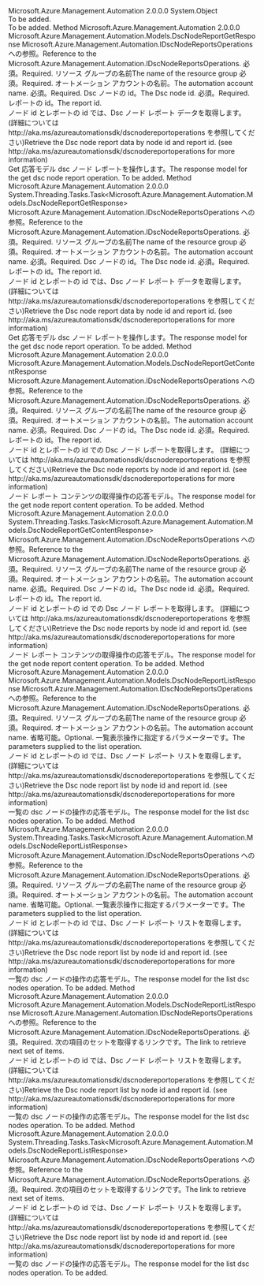<Type Name="DscNodeReportsOperationsExtensions" FullName="Microsoft.Azure.Management.Automation.DscNodeReportsOperationsExtensions">
  <TypeSignature Language="C#" Value="public static class DscNodeReportsOperationsExtensions" />
  <TypeSignature Language="ILAsm" Value=".class public auto ansi abstract sealed beforefieldinit DscNodeReportsOperationsExtensions extends System.Object" />
  <TypeSignature Language="DocId" Value="T:Microsoft.Azure.Management.Automation.DscNodeReportsOperationsExtensions" />
  <TypeSignature Language="VB.NET" Value="Public Module DscNodeReportsOperationsExtensions" />
  <TypeSignature Language="F#" Value="type DscNodeReportsOperationsExtensions = class" />
  <AssemblyInfo>
    <AssemblyName>Microsoft.Azure.Management.Automation</AssemblyName>
    <AssemblyVersion>2.0.0.0</AssemblyVersion>
  </AssemblyInfo>
  <Base>
    <BaseTypeName>System.Object</BaseTypeName>
  </Base>
  <Interfaces />
  <Docs>
    <summary>To be added.</summary>
    <remarks>To be added.</remarks>
  </Docs>
  <Members>
    <Member MemberName="Get">
      <MemberSignature Language="C#" Value="public static Microsoft.Azure.Management.Automation.Models.DscNodeReportGetResponse Get (this Microsoft.Azure.Management.Automation.IDscNodeReportsOperations operations, string resourceGroupName, string automationAccount, Guid nodeId, Guid reportId);" />
      <MemberSignature Language="ILAsm" Value=".method public static hidebysig class Microsoft.Azure.Management.Automation.Models.DscNodeReportGetResponse Get(class Microsoft.Azure.Management.Automation.IDscNodeReportsOperations operations, string resourceGroupName, string automationAccount, valuetype System.Guid nodeId, valuetype System.Guid reportId) cil managed" />
      <MemberSignature Language="DocId" Value="M:Microsoft.Azure.Management.Automation.DscNodeReportsOperationsExtensions.Get(Microsoft.Azure.Management.Automation.IDscNodeReportsOperations,System.String,System.String,System.Guid,System.Guid)" />
      <MemberSignature Language="VB.NET" Value="&lt;Extension()&gt;&#xA;Public Function Get (operations As IDscNodeReportsOperations, resourceGroupName As String, automationAccount As String, nodeId As Guid, reportId As Guid) As DscNodeReportGetResponse" />
      <MemberSignature Language="F#" Value="static member Get : Microsoft.Azure.Management.Automation.IDscNodeReportsOperations * string * string * Guid * Guid -&gt; Microsoft.Azure.Management.Automation.Models.DscNodeReportGetResponse" Usage="Microsoft.Azure.Management.Automation.DscNodeReportsOperationsExtensions.Get (operations, resourceGroupName, automationAccount, nodeId, reportId)" />
      <MemberType>Method</MemberType>
      <AssemblyInfo>
        <AssemblyName>Microsoft.Azure.Management.Automation</AssemblyName>
        <AssemblyVersion>2.0.0.0</AssemblyVersion>
      </AssemblyInfo>
      <ReturnValue>
        <ReturnType>Microsoft.Azure.Management.Automation.Models.DscNodeReportGetResponse</ReturnType>
      </ReturnValue>
      <Parameters>
        <Parameter Name="operations" Type="Microsoft.Azure.Management.Automation.IDscNodeReportsOperations" RefType="this" />
        <Parameter Name="resourceGroupName" Type="System.String" />
        <Parameter Name="automationAccount" Type="System.String" />
        <Parameter Name="nodeId" Type="System.Guid" />
        <Parameter Name="reportId" Type="System.Guid" />
      </Parameters>
      <Docs>
        <param name="operations">
            <span data-ttu-id="d373b-101">Microsoft.Azure.Management.Automation.IDscNodeReportsOperations への参照。</span><span class="sxs-lookup"><span data-stu-id="d373b-101">Reference to the Microsoft.Azure.Management.Automation.IDscNodeReportsOperations.</span></span>
            </param>
        <param name="resourceGroupName">
            <span data-ttu-id="d373b-102">必須。</span><span class="sxs-lookup"><span data-stu-id="d373b-102">Required.</span></span> <span data-ttu-id="d373b-103">リソース グループの名前</span><span class="sxs-lookup"><span data-stu-id="d373b-103">The name of the resource group</span></span>
            </param>
        <param name="automationAccount">
            <span data-ttu-id="d373b-104">必須。</span><span class="sxs-lookup"><span data-stu-id="d373b-104">Required.</span></span> <span data-ttu-id="d373b-105">オートメーション アカウントの名前。</span><span class="sxs-lookup"><span data-stu-id="d373b-105">The automation account name.</span></span>
            </param>
        <param name="nodeId">
            <span data-ttu-id="d373b-106">必須。</span><span class="sxs-lookup"><span data-stu-id="d373b-106">Required.</span></span> <span data-ttu-id="d373b-107">Dsc ノードの id。</span><span class="sxs-lookup"><span data-stu-id="d373b-107">The Dsc node id.</span></span>
            </param>
        <param name="reportId">
            <span data-ttu-id="d373b-108">必須。</span><span class="sxs-lookup"><span data-stu-id="d373b-108">Required.</span></span> <span data-ttu-id="d373b-109">レポートの id。</span><span class="sxs-lookup"><span data-stu-id="d373b-109">The report id.</span></span>
            </param>
        <summary>
            <span data-ttu-id="d373b-110">ノード id とレポートの id では、Dsc ノード レポート データを取得します。 (詳細については http://aka.ms/azureautomationsdk/dscnodereportoperations を参照してください)</span><span class="sxs-lookup"><span data-stu-id="d373b-110">Retrieve the Dsc node report data by node id and report id.  (see http://aka.ms/azureautomationsdk/dscnodereportoperations for more information)</span></span>
            </summary>
        <returns>
            <span data-ttu-id="d373b-111">Get 応答モデル dsc ノード レポートを操作します。</span><span class="sxs-lookup"><span data-stu-id="d373b-111">The response model for the get dsc node report operation.</span></span>
            </returns>
        <remarks>To be added.</remarks>
      </Docs>
    </Member>
    <Member MemberName="GetAsync">
      <MemberSignature Language="C#" Value="public static System.Threading.Tasks.Task&lt;Microsoft.Azure.Management.Automation.Models.DscNodeReportGetResponse&gt; GetAsync (this Microsoft.Azure.Management.Automation.IDscNodeReportsOperations operations, string resourceGroupName, string automationAccount, Guid nodeId, Guid reportId);" />
      <MemberSignature Language="ILAsm" Value=".method public static hidebysig class System.Threading.Tasks.Task`1&lt;class Microsoft.Azure.Management.Automation.Models.DscNodeReportGetResponse&gt; GetAsync(class Microsoft.Azure.Management.Automation.IDscNodeReportsOperations operations, string resourceGroupName, string automationAccount, valuetype System.Guid nodeId, valuetype System.Guid reportId) cil managed" />
      <MemberSignature Language="DocId" Value="M:Microsoft.Azure.Management.Automation.DscNodeReportsOperationsExtensions.GetAsync(Microsoft.Azure.Management.Automation.IDscNodeReportsOperations,System.String,System.String,System.Guid,System.Guid)" />
      <MemberSignature Language="VB.NET" Value="&lt;Extension()&gt;&#xA;Public Function GetAsync (operations As IDscNodeReportsOperations, resourceGroupName As String, automationAccount As String, nodeId As Guid, reportId As Guid) As Task(Of DscNodeReportGetResponse)" />
      <MemberSignature Language="F#" Value="static member GetAsync : Microsoft.Azure.Management.Automation.IDscNodeReportsOperations * string * string * Guid * Guid -&gt; System.Threading.Tasks.Task&lt;Microsoft.Azure.Management.Automation.Models.DscNodeReportGetResponse&gt;" Usage="Microsoft.Azure.Management.Automation.DscNodeReportsOperationsExtensions.GetAsync (operations, resourceGroupName, automationAccount, nodeId, reportId)" />
      <MemberType>Method</MemberType>
      <AssemblyInfo>
        <AssemblyName>Microsoft.Azure.Management.Automation</AssemblyName>
        <AssemblyVersion>2.0.0.0</AssemblyVersion>
      </AssemblyInfo>
      <ReturnValue>
        <ReturnType>System.Threading.Tasks.Task&lt;Microsoft.Azure.Management.Automation.Models.DscNodeReportGetResponse&gt;</ReturnType>
      </ReturnValue>
      <Parameters>
        <Parameter Name="operations" Type="Microsoft.Azure.Management.Automation.IDscNodeReportsOperations" RefType="this" />
        <Parameter Name="resourceGroupName" Type="System.String" />
        <Parameter Name="automationAccount" Type="System.String" />
        <Parameter Name="nodeId" Type="System.Guid" />
        <Parameter Name="reportId" Type="System.Guid" />
      </Parameters>
      <Docs>
        <param name="operations">
            <span data-ttu-id="d373b-112">Microsoft.Azure.Management.Automation.IDscNodeReportsOperations への参照。</span><span class="sxs-lookup"><span data-stu-id="d373b-112">Reference to the Microsoft.Azure.Management.Automation.IDscNodeReportsOperations.</span></span>
            </param>
        <param name="resourceGroupName">
            <span data-ttu-id="d373b-113">必須。</span><span class="sxs-lookup"><span data-stu-id="d373b-113">Required.</span></span> <span data-ttu-id="d373b-114">リソース グループの名前</span><span class="sxs-lookup"><span data-stu-id="d373b-114">The name of the resource group</span></span>
            </param>
        <param name="automationAccount">
            <span data-ttu-id="d373b-115">必須。</span><span class="sxs-lookup"><span data-stu-id="d373b-115">Required.</span></span> <span data-ttu-id="d373b-116">オートメーション アカウントの名前。</span><span class="sxs-lookup"><span data-stu-id="d373b-116">The automation account name.</span></span>
            </param>
        <param name="nodeId">
            <span data-ttu-id="d373b-117">必須。</span><span class="sxs-lookup"><span data-stu-id="d373b-117">Required.</span></span> <span data-ttu-id="d373b-118">Dsc ノードの id。</span><span class="sxs-lookup"><span data-stu-id="d373b-118">The Dsc node id.</span></span>
            </param>
        <param name="reportId">
            <span data-ttu-id="d373b-119">必須。</span><span class="sxs-lookup"><span data-stu-id="d373b-119">Required.</span></span> <span data-ttu-id="d373b-120">レポートの id。</span><span class="sxs-lookup"><span data-stu-id="d373b-120">The report id.</span></span>
            </param>
        <summary>
            <span data-ttu-id="d373b-121">ノード id とレポートの id では、Dsc ノード レポート データを取得します。 (詳細については http://aka.ms/azureautomationsdk/dscnodereportoperations を参照してください)</span><span class="sxs-lookup"><span data-stu-id="d373b-121">Retrieve the Dsc node report data by node id and report id.  (see http://aka.ms/azureautomationsdk/dscnodereportoperations for more information)</span></span>
            </summary>
        <returns>
            <span data-ttu-id="d373b-122">Get 応答モデル dsc ノード レポートを操作します。</span><span class="sxs-lookup"><span data-stu-id="d373b-122">The response model for the get dsc node report operation.</span></span>
            </returns>
        <remarks>To be added.</remarks>
      </Docs>
    </Member>
    <Member MemberName="GetContent">
      <MemberSignature Language="C#" Value="public static Microsoft.Azure.Management.Automation.Models.DscNodeReportGetContentResponse GetContent (this Microsoft.Azure.Management.Automation.IDscNodeReportsOperations operations, string resourceGroupName, string automationAccount, Guid nodeId, Guid reportId);" />
      <MemberSignature Language="ILAsm" Value=".method public static hidebysig class Microsoft.Azure.Management.Automation.Models.DscNodeReportGetContentResponse GetContent(class Microsoft.Azure.Management.Automation.IDscNodeReportsOperations operations, string resourceGroupName, string automationAccount, valuetype System.Guid nodeId, valuetype System.Guid reportId) cil managed" />
      <MemberSignature Language="DocId" Value="M:Microsoft.Azure.Management.Automation.DscNodeReportsOperationsExtensions.GetContent(Microsoft.Azure.Management.Automation.IDscNodeReportsOperations,System.String,System.String,System.Guid,System.Guid)" />
      <MemberSignature Language="VB.NET" Value="&lt;Extension()&gt;&#xA;Public Function GetContent (operations As IDscNodeReportsOperations, resourceGroupName As String, automationAccount As String, nodeId As Guid, reportId As Guid) As DscNodeReportGetContentResponse" />
      <MemberSignature Language="F#" Value="static member GetContent : Microsoft.Azure.Management.Automation.IDscNodeReportsOperations * string * string * Guid * Guid -&gt; Microsoft.Azure.Management.Automation.Models.DscNodeReportGetContentResponse" Usage="Microsoft.Azure.Management.Automation.DscNodeReportsOperationsExtensions.GetContent (operations, resourceGroupName, automationAccount, nodeId, reportId)" />
      <MemberType>Method</MemberType>
      <AssemblyInfo>
        <AssemblyName>Microsoft.Azure.Management.Automation</AssemblyName>
        <AssemblyVersion>2.0.0.0</AssemblyVersion>
      </AssemblyInfo>
      <ReturnValue>
        <ReturnType>Microsoft.Azure.Management.Automation.Models.DscNodeReportGetContentResponse</ReturnType>
      </ReturnValue>
      <Parameters>
        <Parameter Name="operations" Type="Microsoft.Azure.Management.Automation.IDscNodeReportsOperations" RefType="this" />
        <Parameter Name="resourceGroupName" Type="System.String" />
        <Parameter Name="automationAccount" Type="System.String" />
        <Parameter Name="nodeId" Type="System.Guid" />
        <Parameter Name="reportId" Type="System.Guid" />
      </Parameters>
      <Docs>
        <param name="operations">
            <span data-ttu-id="d373b-123">Microsoft.Azure.Management.Automation.IDscNodeReportsOperations への参照。</span><span class="sxs-lookup"><span data-stu-id="d373b-123">Reference to the Microsoft.Azure.Management.Automation.IDscNodeReportsOperations.</span></span>
            </param>
        <param name="resourceGroupName">
            <span data-ttu-id="d373b-124">必須。</span><span class="sxs-lookup"><span data-stu-id="d373b-124">Required.</span></span> <span data-ttu-id="d373b-125">リソース グループの名前</span><span class="sxs-lookup"><span data-stu-id="d373b-125">The name of the resource group</span></span>
            </param>
        <param name="automationAccount">
            <span data-ttu-id="d373b-126">必須。</span><span class="sxs-lookup"><span data-stu-id="d373b-126">Required.</span></span> <span data-ttu-id="d373b-127">オートメーション アカウントの名前。</span><span class="sxs-lookup"><span data-stu-id="d373b-127">The automation account name.</span></span>
            </param>
        <param name="nodeId">
            <span data-ttu-id="d373b-128">必須。</span><span class="sxs-lookup"><span data-stu-id="d373b-128">Required.</span></span> <span data-ttu-id="d373b-129">Dsc ノードの id。</span><span class="sxs-lookup"><span data-stu-id="d373b-129">The Dsc node id.</span></span>
            </param>
        <param name="reportId">
            <span data-ttu-id="d373b-130">必須。</span><span class="sxs-lookup"><span data-stu-id="d373b-130">Required.</span></span> <span data-ttu-id="d373b-131">レポートの id。</span><span class="sxs-lookup"><span data-stu-id="d373b-131">The report id.</span></span>
            </param>
        <summary>
            <span data-ttu-id="d373b-132">ノード id とレポートの id での Dsc ノード レポートを取得します。 (詳細については http://aka.ms/azureautomationsdk/dscnodereportoperations を参照してください)</span><span class="sxs-lookup"><span data-stu-id="d373b-132">Retrieve the Dsc node reports by node id and report id.  (see http://aka.ms/azureautomationsdk/dscnodereportoperations for more information)</span></span>
            </summary>
        <returns>
            <span data-ttu-id="d373b-133">ノード レポート コンテンツの取得操作の応答モデル。</span><span class="sxs-lookup"><span data-stu-id="d373b-133">The response model for the get node report content operation.</span></span>
            </returns>
        <remarks>To be added.</remarks>
      </Docs>
    </Member>
    <Member MemberName="GetContentAsync">
      <MemberSignature Language="C#" Value="public static System.Threading.Tasks.Task&lt;Microsoft.Azure.Management.Automation.Models.DscNodeReportGetContentResponse&gt; GetContentAsync (this Microsoft.Azure.Management.Automation.IDscNodeReportsOperations operations, string resourceGroupName, string automationAccount, Guid nodeId, Guid reportId);" />
      <MemberSignature Language="ILAsm" Value=".method public static hidebysig class System.Threading.Tasks.Task`1&lt;class Microsoft.Azure.Management.Automation.Models.DscNodeReportGetContentResponse&gt; GetContentAsync(class Microsoft.Azure.Management.Automation.IDscNodeReportsOperations operations, string resourceGroupName, string automationAccount, valuetype System.Guid nodeId, valuetype System.Guid reportId) cil managed" />
      <MemberSignature Language="DocId" Value="M:Microsoft.Azure.Management.Automation.DscNodeReportsOperationsExtensions.GetContentAsync(Microsoft.Azure.Management.Automation.IDscNodeReportsOperations,System.String,System.String,System.Guid,System.Guid)" />
      <MemberSignature Language="VB.NET" Value="&lt;Extension()&gt;&#xA;Public Function GetContentAsync (operations As IDscNodeReportsOperations, resourceGroupName As String, automationAccount As String, nodeId As Guid, reportId As Guid) As Task(Of DscNodeReportGetContentResponse)" />
      <MemberSignature Language="F#" Value="static member GetContentAsync : Microsoft.Azure.Management.Automation.IDscNodeReportsOperations * string * string * Guid * Guid -&gt; System.Threading.Tasks.Task&lt;Microsoft.Azure.Management.Automation.Models.DscNodeReportGetContentResponse&gt;" Usage="Microsoft.Azure.Management.Automation.DscNodeReportsOperationsExtensions.GetContentAsync (operations, resourceGroupName, automationAccount, nodeId, reportId)" />
      <MemberType>Method</MemberType>
      <AssemblyInfo>
        <AssemblyName>Microsoft.Azure.Management.Automation</AssemblyName>
        <AssemblyVersion>2.0.0.0</AssemblyVersion>
      </AssemblyInfo>
      <ReturnValue>
        <ReturnType>System.Threading.Tasks.Task&lt;Microsoft.Azure.Management.Automation.Models.DscNodeReportGetContentResponse&gt;</ReturnType>
      </ReturnValue>
      <Parameters>
        <Parameter Name="operations" Type="Microsoft.Azure.Management.Automation.IDscNodeReportsOperations" RefType="this" />
        <Parameter Name="resourceGroupName" Type="System.String" />
        <Parameter Name="automationAccount" Type="System.String" />
        <Parameter Name="nodeId" Type="System.Guid" />
        <Parameter Name="reportId" Type="System.Guid" />
      </Parameters>
      <Docs>
        <param name="operations">
            <span data-ttu-id="d373b-134">Microsoft.Azure.Management.Automation.IDscNodeReportsOperations への参照。</span><span class="sxs-lookup"><span data-stu-id="d373b-134">Reference to the Microsoft.Azure.Management.Automation.IDscNodeReportsOperations.</span></span>
            </param>
        <param name="resourceGroupName">
            <span data-ttu-id="d373b-135">必須。</span><span class="sxs-lookup"><span data-stu-id="d373b-135">Required.</span></span> <span data-ttu-id="d373b-136">リソース グループの名前</span><span class="sxs-lookup"><span data-stu-id="d373b-136">The name of the resource group</span></span>
            </param>
        <param name="automationAccount">
            <span data-ttu-id="d373b-137">必須。</span><span class="sxs-lookup"><span data-stu-id="d373b-137">Required.</span></span> <span data-ttu-id="d373b-138">オートメーション アカウントの名前。</span><span class="sxs-lookup"><span data-stu-id="d373b-138">The automation account name.</span></span>
            </param>
        <param name="nodeId">
            <span data-ttu-id="d373b-139">必須。</span><span class="sxs-lookup"><span data-stu-id="d373b-139">Required.</span></span> <span data-ttu-id="d373b-140">Dsc ノードの id。</span><span class="sxs-lookup"><span data-stu-id="d373b-140">The Dsc node id.</span></span>
            </param>
        <param name="reportId">
            <span data-ttu-id="d373b-141">必須。</span><span class="sxs-lookup"><span data-stu-id="d373b-141">Required.</span></span> <span data-ttu-id="d373b-142">レポートの id。</span><span class="sxs-lookup"><span data-stu-id="d373b-142">The report id.</span></span>
            </param>
        <summary>
            <span data-ttu-id="d373b-143">ノード id とレポートの id での Dsc ノード レポートを取得します。 (詳細については http://aka.ms/azureautomationsdk/dscnodereportoperations を参照してください)</span><span class="sxs-lookup"><span data-stu-id="d373b-143">Retrieve the Dsc node reports by node id and report id.  (see http://aka.ms/azureautomationsdk/dscnodereportoperations for more information)</span></span>
            </summary>
        <returns>
            <span data-ttu-id="d373b-144">ノード レポート コンテンツの取得操作の応答モデル。</span><span class="sxs-lookup"><span data-stu-id="d373b-144">The response model for the get node report content operation.</span></span>
            </returns>
        <remarks>To be added.</remarks>
      </Docs>
    </Member>
    <Member MemberName="List">
      <MemberSignature Language="C#" Value="public static Microsoft.Azure.Management.Automation.Models.DscNodeReportListResponse List (this Microsoft.Azure.Management.Automation.IDscNodeReportsOperations operations, string resourceGroupName, string automationAccount, Microsoft.Azure.Management.Automation.Models.DscNodeReportListParameters parameters);" />
      <MemberSignature Language="ILAsm" Value=".method public static hidebysig class Microsoft.Azure.Management.Automation.Models.DscNodeReportListResponse List(class Microsoft.Azure.Management.Automation.IDscNodeReportsOperations operations, string resourceGroupName, string automationAccount, class Microsoft.Azure.Management.Automation.Models.DscNodeReportListParameters parameters) cil managed" />
      <MemberSignature Language="DocId" Value="M:Microsoft.Azure.Management.Automation.DscNodeReportsOperationsExtensions.List(Microsoft.Azure.Management.Automation.IDscNodeReportsOperations,System.String,System.String,Microsoft.Azure.Management.Automation.Models.DscNodeReportListParameters)" />
      <MemberSignature Language="VB.NET" Value="&lt;Extension()&gt;&#xA;Public Function List (operations As IDscNodeReportsOperations, resourceGroupName As String, automationAccount As String, parameters As DscNodeReportListParameters) As DscNodeReportListResponse" />
      <MemberSignature Language="F#" Value="static member List : Microsoft.Azure.Management.Automation.IDscNodeReportsOperations * string * string * Microsoft.Azure.Management.Automation.Models.DscNodeReportListParameters -&gt; Microsoft.Azure.Management.Automation.Models.DscNodeReportListResponse" Usage="Microsoft.Azure.Management.Automation.DscNodeReportsOperationsExtensions.List (operations, resourceGroupName, automationAccount, parameters)" />
      <MemberType>Method</MemberType>
      <AssemblyInfo>
        <AssemblyName>Microsoft.Azure.Management.Automation</AssemblyName>
        <AssemblyVersion>2.0.0.0</AssemblyVersion>
      </AssemblyInfo>
      <ReturnValue>
        <ReturnType>Microsoft.Azure.Management.Automation.Models.DscNodeReportListResponse</ReturnType>
      </ReturnValue>
      <Parameters>
        <Parameter Name="operations" Type="Microsoft.Azure.Management.Automation.IDscNodeReportsOperations" RefType="this" />
        <Parameter Name="resourceGroupName" Type="System.String" />
        <Parameter Name="automationAccount" Type="System.String" />
        <Parameter Name="parameters" Type="Microsoft.Azure.Management.Automation.Models.DscNodeReportListParameters" />
      </Parameters>
      <Docs>
        <param name="operations">
            <span data-ttu-id="d373b-145">Microsoft.Azure.Management.Automation.IDscNodeReportsOperations への参照。</span><span class="sxs-lookup"><span data-stu-id="d373b-145">Reference to the Microsoft.Azure.Management.Automation.IDscNodeReportsOperations.</span></span>
            </param>
        <param name="resourceGroupName">
            <span data-ttu-id="d373b-146">必須。</span><span class="sxs-lookup"><span data-stu-id="d373b-146">Required.</span></span> <span data-ttu-id="d373b-147">リソース グループの名前</span><span class="sxs-lookup"><span data-stu-id="d373b-147">The name of the resource group</span></span>
            </param>
        <param name="automationAccount">
            <span data-ttu-id="d373b-148">必須。</span><span class="sxs-lookup"><span data-stu-id="d373b-148">Required.</span></span> <span data-ttu-id="d373b-149">オートメーション アカウントの名前。</span><span class="sxs-lookup"><span data-stu-id="d373b-149">The automation account name.</span></span>
            </param>
        <param name="parameters">
            <span data-ttu-id="d373b-150">省略可能。</span><span class="sxs-lookup"><span data-stu-id="d373b-150">Optional.</span></span> <span data-ttu-id="d373b-151">一覧表示操作に指定するパラメーターです。</span><span class="sxs-lookup"><span data-stu-id="d373b-151">The parameters supplied to the list operation.</span></span>
            </param>
        <summary>
            <span data-ttu-id="d373b-152">ノード id とレポートの id では、Dsc ノード レポート リストを取得します。 (詳細については http://aka.ms/azureautomationsdk/dscnodereportoperations を参照してください)</span><span class="sxs-lookup"><span data-stu-id="d373b-152">Retrieve the Dsc node report list by node id and report id.  (see http://aka.ms/azureautomationsdk/dscnodereportoperations for more information)</span></span>
            </summary>
        <returns>
            <span data-ttu-id="d373b-153">一覧の dsc ノードの操作の応答モデル。</span><span class="sxs-lookup"><span data-stu-id="d373b-153">The response model for the list dsc nodes operation.</span></span>
            </returns>
        <remarks>To be added.</remarks>
      </Docs>
    </Member>
    <Member MemberName="ListAsync">
      <MemberSignature Language="C#" Value="public static System.Threading.Tasks.Task&lt;Microsoft.Azure.Management.Automation.Models.DscNodeReportListResponse&gt; ListAsync (this Microsoft.Azure.Management.Automation.IDscNodeReportsOperations operations, string resourceGroupName, string automationAccount, Microsoft.Azure.Management.Automation.Models.DscNodeReportListParameters parameters);" />
      <MemberSignature Language="ILAsm" Value=".method public static hidebysig class System.Threading.Tasks.Task`1&lt;class Microsoft.Azure.Management.Automation.Models.DscNodeReportListResponse&gt; ListAsync(class Microsoft.Azure.Management.Automation.IDscNodeReportsOperations operations, string resourceGroupName, string automationAccount, class Microsoft.Azure.Management.Automation.Models.DscNodeReportListParameters parameters) cil managed" />
      <MemberSignature Language="DocId" Value="M:Microsoft.Azure.Management.Automation.DscNodeReportsOperationsExtensions.ListAsync(Microsoft.Azure.Management.Automation.IDscNodeReportsOperations,System.String,System.String,Microsoft.Azure.Management.Automation.Models.DscNodeReportListParameters)" />
      <MemberSignature Language="VB.NET" Value="&lt;Extension()&gt;&#xA;Public Function ListAsync (operations As IDscNodeReportsOperations, resourceGroupName As String, automationAccount As String, parameters As DscNodeReportListParameters) As Task(Of DscNodeReportListResponse)" />
      <MemberSignature Language="F#" Value="static member ListAsync : Microsoft.Azure.Management.Automation.IDscNodeReportsOperations * string * string * Microsoft.Azure.Management.Automation.Models.DscNodeReportListParameters -&gt; System.Threading.Tasks.Task&lt;Microsoft.Azure.Management.Automation.Models.DscNodeReportListResponse&gt;" Usage="Microsoft.Azure.Management.Automation.DscNodeReportsOperationsExtensions.ListAsync (operations, resourceGroupName, automationAccount, parameters)" />
      <MemberType>Method</MemberType>
      <AssemblyInfo>
        <AssemblyName>Microsoft.Azure.Management.Automation</AssemblyName>
        <AssemblyVersion>2.0.0.0</AssemblyVersion>
      </AssemblyInfo>
      <ReturnValue>
        <ReturnType>System.Threading.Tasks.Task&lt;Microsoft.Azure.Management.Automation.Models.DscNodeReportListResponse&gt;</ReturnType>
      </ReturnValue>
      <Parameters>
        <Parameter Name="operations" Type="Microsoft.Azure.Management.Automation.IDscNodeReportsOperations" RefType="this" />
        <Parameter Name="resourceGroupName" Type="System.String" />
        <Parameter Name="automationAccount" Type="System.String" />
        <Parameter Name="parameters" Type="Microsoft.Azure.Management.Automation.Models.DscNodeReportListParameters" />
      </Parameters>
      <Docs>
        <param name="operations">
            <span data-ttu-id="d373b-154">Microsoft.Azure.Management.Automation.IDscNodeReportsOperations への参照。</span><span class="sxs-lookup"><span data-stu-id="d373b-154">Reference to the Microsoft.Azure.Management.Automation.IDscNodeReportsOperations.</span></span>
            </param>
        <param name="resourceGroupName">
            <span data-ttu-id="d373b-155">必須。</span><span class="sxs-lookup"><span data-stu-id="d373b-155">Required.</span></span> <span data-ttu-id="d373b-156">リソース グループの名前</span><span class="sxs-lookup"><span data-stu-id="d373b-156">The name of the resource group</span></span>
            </param>
        <param name="automationAccount">
            <span data-ttu-id="d373b-157">必須。</span><span class="sxs-lookup"><span data-stu-id="d373b-157">Required.</span></span> <span data-ttu-id="d373b-158">オートメーション アカウントの名前。</span><span class="sxs-lookup"><span data-stu-id="d373b-158">The automation account name.</span></span>
            </param>
        <param name="parameters">
            <span data-ttu-id="d373b-159">省略可能。</span><span class="sxs-lookup"><span data-stu-id="d373b-159">Optional.</span></span> <span data-ttu-id="d373b-160">一覧表示操作に指定するパラメーターです。</span><span class="sxs-lookup"><span data-stu-id="d373b-160">The parameters supplied to the list operation.</span></span>
            </param>
        <summary>
            <span data-ttu-id="d373b-161">ノード id とレポートの id では、Dsc ノード レポート リストを取得します。 (詳細については http://aka.ms/azureautomationsdk/dscnodereportoperations を参照してください)</span><span class="sxs-lookup"><span data-stu-id="d373b-161">Retrieve the Dsc node report list by node id and report id.  (see http://aka.ms/azureautomationsdk/dscnodereportoperations for more information)</span></span>
            </summary>
        <returns>
            <span data-ttu-id="d373b-162">一覧の dsc ノードの操作の応答モデル。</span><span class="sxs-lookup"><span data-stu-id="d373b-162">The response model for the list dsc nodes operation.</span></span>
            </returns>
        <remarks>To be added.</remarks>
      </Docs>
    </Member>
    <Member MemberName="ListNext">
      <MemberSignature Language="C#" Value="public static Microsoft.Azure.Management.Automation.Models.DscNodeReportListResponse ListNext (this Microsoft.Azure.Management.Automation.IDscNodeReportsOperations operations, string nextLink);" />
      <MemberSignature Language="ILAsm" Value=".method public static hidebysig class Microsoft.Azure.Management.Automation.Models.DscNodeReportListResponse ListNext(class Microsoft.Azure.Management.Automation.IDscNodeReportsOperations operations, string nextLink) cil managed" />
      <MemberSignature Language="DocId" Value="M:Microsoft.Azure.Management.Automation.DscNodeReportsOperationsExtensions.ListNext(Microsoft.Azure.Management.Automation.IDscNodeReportsOperations,System.String)" />
      <MemberSignature Language="VB.NET" Value="&lt;Extension()&gt;&#xA;Public Function ListNext (operations As IDscNodeReportsOperations, nextLink As String) As DscNodeReportListResponse" />
      <MemberSignature Language="F#" Value="static member ListNext : Microsoft.Azure.Management.Automation.IDscNodeReportsOperations * string -&gt; Microsoft.Azure.Management.Automation.Models.DscNodeReportListResponse" Usage="Microsoft.Azure.Management.Automation.DscNodeReportsOperationsExtensions.ListNext (operations, nextLink)" />
      <MemberType>Method</MemberType>
      <AssemblyInfo>
        <AssemblyName>Microsoft.Azure.Management.Automation</AssemblyName>
        <AssemblyVersion>2.0.0.0</AssemblyVersion>
      </AssemblyInfo>
      <ReturnValue>
        <ReturnType>Microsoft.Azure.Management.Automation.Models.DscNodeReportListResponse</ReturnType>
      </ReturnValue>
      <Parameters>
        <Parameter Name="operations" Type="Microsoft.Azure.Management.Automation.IDscNodeReportsOperations" RefType="this" />
        <Parameter Name="nextLink" Type="System.String" />
      </Parameters>
      <Docs>
        <param name="operations">
            <span data-ttu-id="d373b-163">Microsoft.Azure.Management.Automation.IDscNodeReportsOperations への参照。</span><span class="sxs-lookup"><span data-stu-id="d373b-163">Reference to the Microsoft.Azure.Management.Automation.IDscNodeReportsOperations.</span></span>
            </param>
        <param name="nextLink">
            <span data-ttu-id="d373b-164">必須。</span><span class="sxs-lookup"><span data-stu-id="d373b-164">Required.</span></span> <span data-ttu-id="d373b-165">次の項目のセットを取得するリンクです。</span><span class="sxs-lookup"><span data-stu-id="d373b-165">The link to retrieve next set of items.</span></span>
            </param>
        <summary>
            <span data-ttu-id="d373b-166">ノード id とレポートの id では、Dsc ノード レポート リストを取得します。 (詳細については http://aka.ms/azureautomationsdk/dscnodereportoperations を参照してください)</span><span class="sxs-lookup"><span data-stu-id="d373b-166">Retrieve the Dsc node report list by node id and report id.  (see http://aka.ms/azureautomationsdk/dscnodereportoperations for more information)</span></span>
            </summary>
        <returns>
            <span data-ttu-id="d373b-167">一覧の dsc ノードの操作の応答モデル。</span><span class="sxs-lookup"><span data-stu-id="d373b-167">The response model for the list dsc nodes operation.</span></span>
            </returns>
        <remarks>To be added.</remarks>
      </Docs>
    </Member>
    <Member MemberName="ListNextAsync">
      <MemberSignature Language="C#" Value="public static System.Threading.Tasks.Task&lt;Microsoft.Azure.Management.Automation.Models.DscNodeReportListResponse&gt; ListNextAsync (this Microsoft.Azure.Management.Automation.IDscNodeReportsOperations operations, string nextLink);" />
      <MemberSignature Language="ILAsm" Value=".method public static hidebysig class System.Threading.Tasks.Task`1&lt;class Microsoft.Azure.Management.Automation.Models.DscNodeReportListResponse&gt; ListNextAsync(class Microsoft.Azure.Management.Automation.IDscNodeReportsOperations operations, string nextLink) cil managed" />
      <MemberSignature Language="DocId" Value="M:Microsoft.Azure.Management.Automation.DscNodeReportsOperationsExtensions.ListNextAsync(Microsoft.Azure.Management.Automation.IDscNodeReportsOperations,System.String)" />
      <MemberSignature Language="VB.NET" Value="&lt;Extension()&gt;&#xA;Public Function ListNextAsync (operations As IDscNodeReportsOperations, nextLink As String) As Task(Of DscNodeReportListResponse)" />
      <MemberSignature Language="F#" Value="static member ListNextAsync : Microsoft.Azure.Management.Automation.IDscNodeReportsOperations * string -&gt; System.Threading.Tasks.Task&lt;Microsoft.Azure.Management.Automation.Models.DscNodeReportListResponse&gt;" Usage="Microsoft.Azure.Management.Automation.DscNodeReportsOperationsExtensions.ListNextAsync (operations, nextLink)" />
      <MemberType>Method</MemberType>
      <AssemblyInfo>
        <AssemblyName>Microsoft.Azure.Management.Automation</AssemblyName>
        <AssemblyVersion>2.0.0.0</AssemblyVersion>
      </AssemblyInfo>
      <ReturnValue>
        <ReturnType>System.Threading.Tasks.Task&lt;Microsoft.Azure.Management.Automation.Models.DscNodeReportListResponse&gt;</ReturnType>
      </ReturnValue>
      <Parameters>
        <Parameter Name="operations" Type="Microsoft.Azure.Management.Automation.IDscNodeReportsOperations" RefType="this" />
        <Parameter Name="nextLink" Type="System.String" />
      </Parameters>
      <Docs>
        <param name="operations">
            <span data-ttu-id="d373b-168">Microsoft.Azure.Management.Automation.IDscNodeReportsOperations への参照。</span><span class="sxs-lookup"><span data-stu-id="d373b-168">Reference to the Microsoft.Azure.Management.Automation.IDscNodeReportsOperations.</span></span>
            </param>
        <param name="nextLink">
            <span data-ttu-id="d373b-169">必須。</span><span class="sxs-lookup"><span data-stu-id="d373b-169">Required.</span></span> <span data-ttu-id="d373b-170">次の項目のセットを取得するリンクです。</span><span class="sxs-lookup"><span data-stu-id="d373b-170">The link to retrieve next set of items.</span></span>
            </param>
        <summary>
            <span data-ttu-id="d373b-171">ノード id とレポートの id では、Dsc ノード レポート リストを取得します。 (詳細については http://aka.ms/azureautomationsdk/dscnodereportoperations を参照してください)</span><span class="sxs-lookup"><span data-stu-id="d373b-171">Retrieve the Dsc node report list by node id and report id.  (see http://aka.ms/azureautomationsdk/dscnodereportoperations for more information)</span></span>
            </summary>
        <returns>
            <span data-ttu-id="d373b-172">一覧の dsc ノードの操作の応答モデル。</span><span class="sxs-lookup"><span data-stu-id="d373b-172">The response model for the list dsc nodes operation.</span></span>
            </returns>
        <remarks>To be added.</remarks>
      </Docs>
    </Member>
  </Members>
</Type>